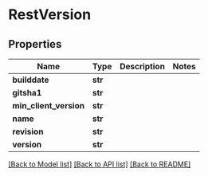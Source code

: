 # RestVersion

## Properties
Name | Type | Description | Notes
------------ | ------------- | ------------- | -------------
**builddate** | **str** |  | 
**gitsha1** | **str** |  | 
**min_client_version** | **str** |  | 
**name** | **str** |  | 
**revision** | **str** |  | 
**version** | **str** |  | 

[[Back to Model list]](../README.md#documentation-for-models) [[Back to API list]](../README.md#documentation-for-api-endpoints) [[Back to README]](../README.md)


